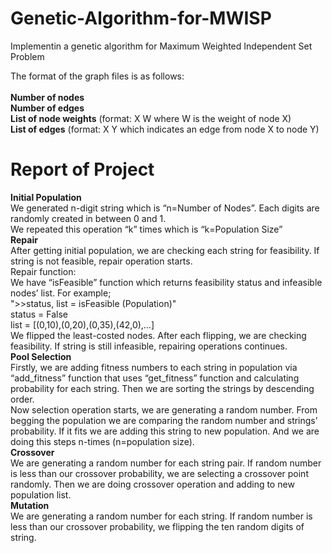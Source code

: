 # Genetic-Algorithm-for-MWISP
Implementin a genetic algorithm for Maximum Weighted Independent Set Problem

The format of the graph files is as follows:</br>
</br>
**Number of nodes**</br>
**Number of edges**</br>
**List of node weights** (format: X W where W is the weight of node X)</br>
**List of edges** (format: X Y which indicates an edge from node X to node Y)</br>

# Report of Project
**Initial Population**</br>
We generated n-digit string which is “n=Number of Nodes”. Each digits are
randomly created in between 0 and 1.</br>
We repeated this operation “k” times which is “k=Population Size”</br>
**Repair**</br>
After getting initial population, we are checking each string for feasibility. If
string is not feasible, repair operation starts.</br>
Repair function:</br>
We have “isFeasible” function which returns feasibility status and
infeasible nodes’ list. For example;</br>
">>status, list = isFeasible (Population)"</br>
status = False</br>
list = [(0,10),(0,20),(0,35),(42,0),…]</br>
We flipped the least-costed nodes. After each flipping, we are
checking feasibility. If string is still infeasible, repairing operations
continues.</br>
**Pool Selection**</br>
Firstly, we are adding fitness numbers to each string in population via
“add_fitness” function that uses “get_fitness” function and calculating
probability for each string. Then we are sorting the strings by descending
order.</br>
Now selection operation starts, we are generating a random number. From
begging the population we are comparing the random number and strings’
probability. If it fits we are adding this string to new population. And we are
doing this steps n-times (n=population size).</br>
**Crossover**</br>
We are generating a random number for each string pair. If random number is
less than our crossover probability, we are selecting a crossover point
randomly. Then we are doing crossover operation and adding to new
population list.</br>
**Mutation**</br>
We are generating a random number for each string. If random number is less
than our crossover probability, we flipping the ten random digits of string.</br>
